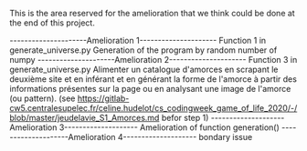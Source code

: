 This is the area reserved for the amelioration that we think could be done at the end of this project.

---------------------Amelioration 1---------------------
Function 1 in generate_universe.py
Generation of the program by random number of numpy
---------------------Amelioration 2---------------------
Function 3 in generate_universe.py
Alimenter un catalogue d'amorces en scrapant le deuxième site et en inférant et en générant la forme de l'amorce à partir des informations présentes sur la page ou en analysant une image de l'amorce (ou pattern).
(see https://gitlab-cw5.centralesupelec.fr/celine.hudelot/cs_codingweek_game_of_life_2020/-/blob/master/jeudelavie_S1_Amorces.md  befor step 1)
--------------------Amelioration 3--------------------
Amelioration of function generation()
--------------------Amelioration 4--------------------
bondary issue